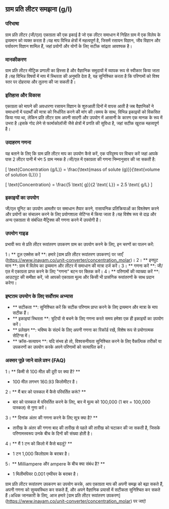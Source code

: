 ## ग्राम प्रति लीटर समझना (g/l)

### परिभाषा
ग्राम प्रति लीटर (जी/एल) एकाग्रता की एक इकाई है जो एक लीटर समाधान में निहित ग्राम में एक विलेय के द्रव्यमान को व्यक्त करता है।यह माप विभिन्न क्षेत्रों में महत्वपूर्ण है, जिसमें रसायन विज्ञान, जीव विज्ञान और पर्यावरण विज्ञान शामिल हैं, जहां प्रयोगों और योगों के लिए सटीक सांद्रता आवश्यक है।

### मानकीकरण
ग्राम प्रति लीटर मीट्रिक प्रणाली का हिस्सा है और वैज्ञानिक समुदायों में व्यापक रूप से स्वीकार किया जाता है।यह विभिन्न विषयों में माप में स्थिरता की अनुमति देता है, यह सुनिश्चित करता है कि परिणामों को विश्व स्तर पर दोहराया और तुलना की जा सकती है।

### इतिहास और विकास
एकाग्रता को मापने की अवधारणा रसायन विज्ञान के शुरुआती दिनों में वापस आती है जब वैज्ञानिकों ने समाधानों में पदार्थों की मात्रा को निर्धारित करने की मांग की।समय के साथ, विभिन्न इकाइयों को विकसित किया गया था, लेकिन प्रति लीटर ग्राम अपनी सादगी और उपयोग में आसानी के कारण एक मानक के रूप में उभरा है।इसके गोद लेने से फार्माकोलॉजी जैसे क्षेत्रों में प्रगति की सुविधा है, जहां सटीक खुराक महत्वपूर्ण है।

### उदाहरण गणना
यह बताने के लिए कि ग्राम प्रति लीटर माप का उपयोग कैसे करें, एक परिदृश्य पर विचार करें जहां आपके पास 2 लीटर पानी में भंग 5 ग्राम नमक है।जी/एल में एकाग्रता की गणना निम्नानुसार की जा सकती है:

\[ \text{Concentration (g/L)} = \frac{\text{mass of solute (g)}}{\text{volume of solution (L)}} \]

\[ \text{Concentration} = \frac{5 \text{ g}}{2 \text{ L}} = 2.5 \text{ g/L} \]

### इकाइयों का उपयोग
जी/एल यूनिट का उपयोग आमतौर पर समाधान तैयार करने, रासायनिक प्रतिक्रियाओं का विश्लेषण करने और प्रयोगों का संचालन करने के लिए प्रयोगशाला सेटिंग्स में किया जाता है।यह विशेष रूप से दाढ़ और अन्य एकाग्रता से संबंधित मैट्रिक्स की गणना करने में उपयोगी है।

### उपयोग गाइड
प्रभावी रूप से प्रति लीटर रूपांतरण उपकरण ग्राम का उपयोग करने के लिए, इन चरणों का पालन करें:

1। ** टूल एक्सेस करें **: हमारे [ग्राम प्रति लीटर रूपांतरण उपकरण] पर जाएँ (https://www.inayam.co/unit-converter/concentration_molar)।
2। ** इनपुट मान **: ग्राम में विलेय का द्रव्यमान और लीटर में समाधान की मात्रा दर्ज करें।
3। ** गणना करें **: जी/एल में एकाग्रता प्राप्त करने के लिए "गणना" बटन पर क्लिक करें।
4। ** परिणामों की व्याख्या करें **: आउटपुट की समीक्षा करें, जो आपको एकाग्रता मूल्य और किसी भी प्रासंगिक रूपांतरणों के साथ प्रदान करेगा।

### इष्टतम उपयोग के लिए सर्वोत्तम अभ्यास
- ** सटीकता **: सुनिश्चित करें कि सटीक परिणाम प्राप्त करने के लिए द्रव्यमान और मात्रा के माप सटीक हैं।
- ** इकाइयां स्थिरता **: त्रुटियों से बचने के लिए गणना करते समय हमेशा एक ही इकाइयों का उपयोग करें।
- ** प्रलेखन **: भविष्य के संदर्भ के लिए अपनी गणना का रिकॉर्ड रखें, विशेष रूप से प्रयोगात्मक सेटिंग्स में।
- ** क्रॉस-सत्यापन **: यदि संभव हो तो, विश्वसनीयता सुनिश्चित करने के लिए वैकल्पिक तरीकों या उपकरणों का उपयोग करके अपने परिणामों को सत्यापित करें।

### अक्सर पूछे जाने वाले प्रश्न (FAQ)

1। ** किमी से 100 मील की दूरी पर क्या है? **
- 100 मील लगभग 160.93 किलोमीटर है।

2। ** मैं बार को पास्कल में कैसे परिवर्तित करूं? **
- बार को पास्कल में परिवर्तित करने के लिए, बार में मूल्य को 100,000 (1 बार = 100,000 पास्कल) से गुणा करें।

3। ** दिनांक अंतर की गणना करने के लिए सूत्र क्या है? **
- तारीख के अंतर की गणना बाद की तारीख से पहले की तारीख को घटाकर की जा सकती है, जिसके परिणामस्वरूप उनके बीच के दिनों की संख्या होती है।

4। ** मैं 1 टन को किलो में कैसे बदलूं? **
- 1 टन 1,000 किलोग्राम के बराबर है।

5। ** Milliampere और ampere के बीच क्या संबंध है? **
- 1 मिलीमपियर 0.001 एम्पीयर के बराबर है।

ग्राम प्रति लीटर रूपांतरण उपकरण का उपयोग करके, आप एकाग्रता माप की अपनी समझ को बढ़ा सकते हैं, अपनी गणना को सुव्यवस्थित कर सकते हैं, और अपने वैज्ञानिक प्रयासों में सटीकता सुनिश्चित कर सकते हैं।अधिक जानकारी के लिए, आज हमारे [ग्राम प्रति लीटर रूपांतरण उपकरण] (https://www.inayam.co/unit-converter/concentration_molar) पर जाएं!